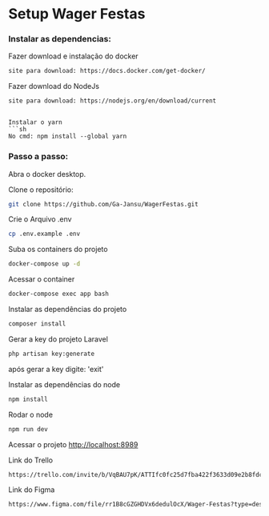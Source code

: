 # Setup Wager Festas

### Instalar as dependencias:

Fazer download e instalação do docker
```sh
site para download: https://docs.docker.com/get-docker/
```

Fazer download do NodeJs
```sh
site para download: https://nodejs.org/en/download/current
```
```

Instalar o yarn
```sh
No cmd: npm install --global yarn
```

### Passo a passo:
Abra o docker desktop.

Clone o repositório:
```sh
git clone https://github.com/Ga-Jansu/WagerFestas.git
```

Crie o Arquivo .env
```sh
cp .env.example .env
```

Suba os containers do projeto
```sh
docker-compose up -d
```

Acessar o container
```sh
docker-compose exec app bash
```

Instalar as dependências do projeto
```sh
composer install
```

Gerar a key do projeto Laravel
```sh
php artisan key:generate
```

após gerar a key digite: 'exit'

Instalar as dependências do node
```sh
npm install
```

Rodar o node
```sh
npm run dev
```

Acessar o projeto
[http://localhost:8989](http://localhost:8989)

Link do Trello
```sh
https://trello.com/invite/b/VqBAU7pK/ATTIfc0fc25d7fba422f3633d09e2b8fdc38C698D897/wager-festas
```

Link do Figma
```sh
https://www.figma.com/file/rr1B8cGZGHDVx6dedulOcX/Wager-Festas?type=design&node-id=0%3A1&mode=design&t=xclucvTXYbvaCZ4B-1
```
